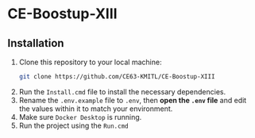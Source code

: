 # CE-Boostup-XIII

## Installation

1.   Clone this repository to your local machine:
     ```bash
     git clone https://github.com/CE63-KMITL/CE-Boostup-XIII
     ```
2.   Run the `Install.cmd` file to install the necessary dependencies.
3.   Rename the `.env.example` file to `.env`, then **open the `.env` file** and edit the values within it to match your environment.
4.   Make sure `Docker Desktop` is running.
5.   Run the project using the `Run.cmd`
